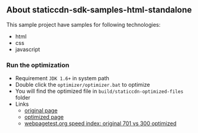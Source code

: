 
About staticcdn-sdk-samples-html-standalone
-------------------------------------------
This sample project have samples for following technologies:
* html
* css
* javascript



### Run the optimization 

* Requirement `JDK 1.6+` in system path
* Double click the `optimizer/optimizer.bat` to optimize
* You will find the optimized file in `build/staticcdn-optimized-files` folder
* Links
  * [original page](http://cdn.rawgit.com/mrduguo/staticcdn-sdk/master/samples/html-standalone/wwwroot/index.html)
  * [optimized page](http://www.statico.io/preview/c9337649e26015412b5e846f37185f44.html)
  * [webpagetest.org speed index: original 701 vs 300 optimized](http://www.webpagetest.org/video/compare.php?ival=100&tests=141006_FF_12JR-r:3-c:0-e:0.8,141006_FK_12JN-r:2-c:0-e:0.3)
